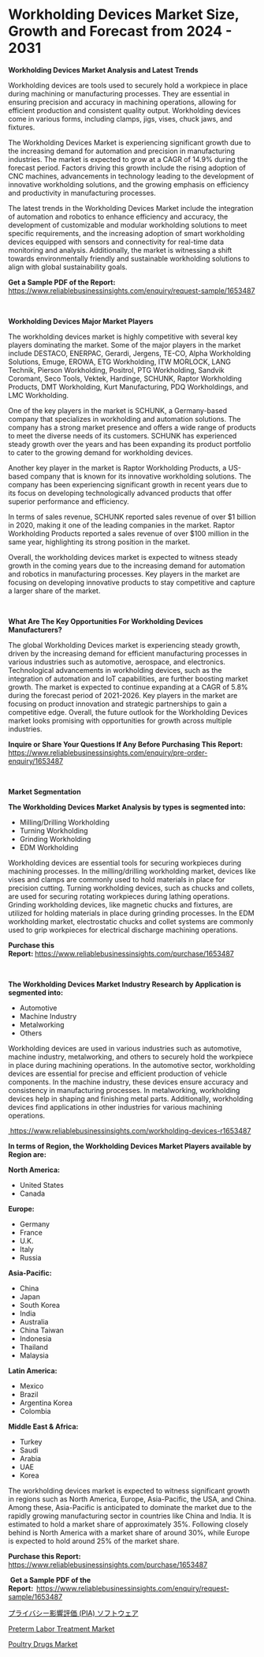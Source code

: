 <p><h1>Workholding Devices Market Size, Growth and Forecast from 2024 - 2031</h1></p><p><strong>Workholding Devices Market Analysis and Latest Trends</strong></p>
<p><p>Workholding devices are tools used to securely hold a workpiece in place during machining or manufacturing processes. They are essential in ensuring precision and accuracy in machining operations, allowing for efficient production and consistent quality output. Workholding devices come in various forms, including clamps, jigs, vises, chuck jaws, and fixtures.</p><p>The Workholding Devices Market is experiencing significant growth due to the increasing demand for automation and precision in manufacturing industries. The market is expected to grow at a CAGR of 14.9% during the forecast period. Factors driving this growth include the rising adoption of CNC machines, advancements in technology leading to the development of innovative workholding solutions, and the growing emphasis on efficiency and productivity in manufacturing processes.</p><p>The latest trends in the Workholding Devices Market include the integration of automation and robotics to enhance efficiency and accuracy, the development of customizable and modular workholding solutions to meet specific requirements, and the increasing adoption of smart workholding devices equipped with sensors and connectivity for real-time data monitoring and analysis. Additionally, the market is witnessing a shift towards environmentally friendly and sustainable workholding solutions to align with global sustainability goals.</p></p>
<p><strong>Get a Sample PDF of the Report:&nbsp;</strong> <a href="https://www.reliablebusinessinsights.com/enquiry/request-sample/1653487">https://www.reliablebusinessinsights.com/enquiry/request-sample/1653487</a></p>
<p>&nbsp;</p>
<p><strong>Workholding Devices Major Market Players</strong></p>
<p><p>The workholding devices market is highly competitive with several key players dominating the market. Some of the major players in the market include DESTACO, ENERPAC, Gerardi, Jergens, TE-CO, Alpha Workholding Solutions, Emuge, EROWA, ETG Workholding, ITW MORLOCK, LANG Technik, Pierson Workholding, Positrol, PTG Workholding, Sandvik Coromant, Seco Tools, Vektek, Hardinge, SCHUNK, Raptor Workholding Products, DMT Workholding, Kurt Manufacturing, PDQ Workholdings, and LMC Workholding.</p><p>One of the key players in the market is SCHUNK, a Germany-based company that specializes in workholding and automation solutions. The company has a strong market presence and offers a wide range of products to meet the diverse needs of its customers. SCHUNK has experienced steady growth over the years and has been expanding its product portfolio to cater to the growing demand for workholding devices.</p><p>Another key player in the market is Raptor Workholding Products, a US-based company that is known for its innovative workholding solutions. The company has been experiencing significant growth in recent years due to its focus on developing technologically advanced products that offer superior performance and efficiency.</p><p>In terms of sales revenue, SCHUNK reported sales revenue of over $1 billion in 2020, making it one of the leading companies in the market. Raptor Workholding Products reported a sales revenue of over $100 million in the same year, highlighting its strong position in the market.</p><p>Overall, the workholding devices market is expected to witness steady growth in the coming years due to the increasing demand for automation and robotics in manufacturing processes. Key players in the market are focusing on developing innovative products to stay competitive and capture a larger share of the market.</p></p>
<p>&nbsp;</p>
<p><strong>What Are The Key Opportunities For Workholding Devices Manufacturers?</strong></p>
<p><p>The global Workholding Devices market is experiencing steady growth, driven by the increasing demand for efficient manufacturing processes in various industries such as automotive, aerospace, and electronics. Technological advancements in workholding devices, such as the integration of automation and IoT capabilities, are further boosting market growth. The market is expected to continue expanding at a CAGR of 5.8% during the forecast period of 2021-2026. Key players in the market are focusing on product innovation and strategic partnerships to gain a competitive edge. Overall, the future outlook for the Workholding Devices market looks promising with opportunities for growth across multiple industries.</p></p>
<p><strong>Inquire or Share Your Questions If Any Before Purchasing This Report:</strong> <a href="https://www.reliablebusinessinsights.com/enquiry/pre-order-enquiry/1653487">https://www.reliablebusinessinsights.com/enquiry/pre-order-enquiry/1653487</a></p>
<p>&nbsp;</p>
<p><strong>Market Segmentation</strong></p>
<p><strong>The Workholding Devices Market Analysis by types is segmented into:</strong></p>
<p><ul><li>Milling/Drilling Workholding</li><li>Turning Workholding</li><li>Grinding Workholding</li><li>EDM Workholding</li></ul></p>
<p><p>Workholding devices are essential tools for securing workpieces during machining processes. In the milling/drilling workholding market, devices like vises and clamps are commonly used to hold materials in place for precision cutting. Turning workholding devices, such as chucks and collets, are used for securing rotating workpieces during lathing operations. Grinding workholding devices, like magnetic chucks and fixtures, are utilized for holding materials in place during grinding processes. In the EDM workholding market, electrostatic chucks and collet systems are commonly used to grip workpieces for electrical discharge machining operations.</p></p>
<p><strong>Purchase this Report:&nbsp;</strong><a href="https://www.reliablebusinessinsights.com/purchase/1653487">https://www.reliablebusinessinsights.com/purchase/1653487</a></p>
<p>&nbsp;</p>
<p><strong>The Workholding Devices Market Industry Research by Application is segmented into:</strong></p>
<p><ul><li>Automotive</li><li>Machine Industry</li><li>Metalworking</li><li>Others</li></ul></p>
<p><p>Workholding devices are used in various industries such as automotive, machine industry, metalworking, and others to securely hold the workpiece in place during machining operations. In the automotive sector, workholding devices are essential for precise and efficient production of vehicle components. In the machine industry, these devices ensure accuracy and consistency in manufacturing processes. In metalworking, workholding devices help in shaping and finishing metal parts. Additionally, workholding devices find applications in other industries for various machining operations.</p></p>
<p><a href="https://www.reliablebusinessinsights.com/workholding-devices-r1653487">&nbsp;https://www.reliablebusinessinsights.com/workholding-devices-r1653487</a></p>
<p><strong>In terms of Region, the Workholding Devices Market Players available by Region are:</strong></p>
<p>
    <p> <strong> North America: </strong>
        <ul>
            <li>United States</li>
            <li>Canada</li>
        </ul>
        </p> 
    <p> <strong> Europe: </strong>
        <ul>
            <li>Germany</li>
            <li>France</li>
            <li>U.K.</li>
            <li>Italy</li>
            <li>Russia</li>
        </ul>
        </p> 
    <p> <strong> Asia-Pacific: </strong>
        <ul>
            <li>China</li>
            <li>Japan</li>
            <li>South Korea</li>
            <li>India</li>
            <li>Australia</li>
            <li>China Taiwan</li>
            <li>Indonesia</li>
            <li>Thailand</li>
            <li>Malaysia</li>
        </ul>
        </p> 
    <p> <strong> Latin America: </strong>
        <ul>
            <li>Mexico</li>
            <li>Brazil</li>
            <li>Argentina Korea</li>
            <li>Colombia</li>
        </ul>
        </p> 
    <p> <strong> Middle East & Africa: </strong>
        <ul>
            <li>Turkey</li>
            <li>Saudi</li>
            <li>Arabia</li>
            <li>UAE</li>
            <li>Korea</li>
        </ul>
    </p>
    </p>
<p><p>The workholding devices market is expected to witness significant growth in regions such as North America, Europe, Asia-Pacific, the USA, and China. Among these, Asia-Pacific is anticipated to dominate the market due to the rapidly growing manufacturing sector in countries like China and India. It is estimated to hold a market share of approximately 35%. Following closely behind is North America with a market share of around 30%, while Europe is expected to hold around 25% of the market share.</p></p>
<p><strong>Purchase this Report: </strong><a href="https://www.reliablebusinessinsights.com/purchase/1653487">https://www.reliablebusinessinsights.com/purchase/1653487</a></p>
<p>&nbsp;<strong>Get a Sample PDF of the Report:&nbsp;&nbsp;</strong><a href="https://www.reliablebusinessinsights.com/enquiry/request-sample/1653487">https://www.reliablebusinessinsights.com/enquiry/request-sample/1653487</a></p>
<p><strong></strong></p>
<p><p><a href="https://github.com/KenyonJohns/Market-Research-Report-List-1/blob/main/3181314171513.md">プライバシー影響評価 (PIA) ソフトウェア</a></p><p><a href="https://github.com/qdaxyrhp12/Market-Research-Report-List-1/blob/main/preterm-labor-treatment-market.md">Preterm Labor Treatment Market</a></p><p><a href="https://github.com/anwarsahrul281/Market-Research-Report-List-1/blob/main/poultry-drugs-market.md">Poultry Drugs Market</a></p></p>